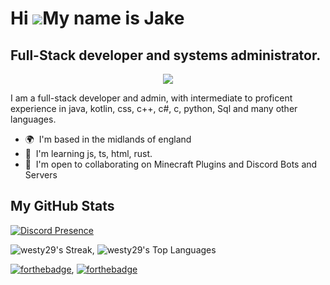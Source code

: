 Hi ![](https://user-images.githubusercontent.com/18350557/176309783-0785949b-9127-417c-8b55-ab5a4333674e.gif)My name is Jake
============================================================================================================================

Full-Stack developer and systems administrator.
-----------------------------------------------
<p align="center">
    <img src="https://badgen.net/static/JakeyDev/Died?color=blue">
</p>
I am a full-stack developer and admin, with intermediate to proficent experience in java, kotlin, css, c++, c#, c, python, Sql and many other languages.

* 🌍  I'm based in the midlands of england
* 🧠  I'm learning js, ts, html, rust.
* 🤝  I'm open to collaborating on Minecraft Plugins and Discord Bots and Servers

<b>My GitHub Stats</b>
-----------------------------------------------
[![Discord Presence](https://lanyard.cnrad.dev/api/793855865543196682)](https://discord.com/users/793855865543196682)

![westy29's Streak](https://github-readme-streak-stats.herokuapp.com/?user=westy29&theme=vue-dark&hide_border=true), ![westy29's Top Languages](https://github-readme-stats.vercel.app/api/top-langs/?username=westy29&theme=vue-dark&show_icons=true&hide_border=true&layout=compact)

[![forthebadge](https://forthebadge.com/images/featured/featured-contains-cat-gifs.svg)](https://forthebadge.com), [![forthebadge](https://forthebadge.com/images/badges/works-on-my-machine.svg)](https://forthebadge.com)
